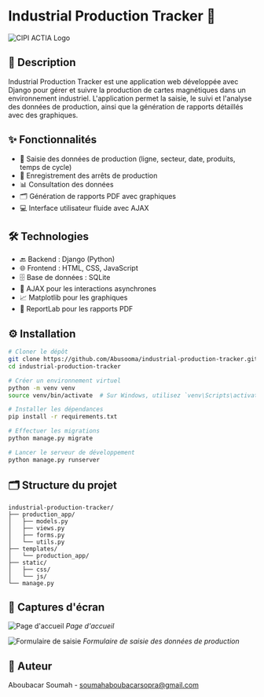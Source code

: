 # Industrial Production Tracker 🚀

![CIPI ACTIA Logo](https://github.com/Abusooma/industrial-production-tracker/blob/main/actia4.png)

## 📄 Description

Industrial Production Tracker est une application web développée avec Django pour gérer et suivre la production de cartes magnétiques dans un environnement industriel. L'application permet la saisie, le suivi et l'analyse des données de production, ainsi que la génération de rapports détaillés avec des graphiques.

## ✨ Fonctionnalités

- 📝 Saisie des données de production (ligne, secteur, date, produits, temps de cycle)
- 🚫 Enregistrement des arrêts de production
- 📊 Consultation des données
- 🗂️ Génération de rapports PDF avec graphiques
- 💻 Interface utilisateur fluide avec AJAX

## 🛠️ Technologies

- 🔙 Backend : Django (Python)
- 🌐 Frontend : HTML, CSS, JavaScript
- 🗄️ Base de données : SQLite
- 🔄 AJAX pour les interactions asynchrones
- 📈 Matplotlib pour les graphiques
- 📝 ReportLab pour les rapports PDF

## ⚙️ Installation

```bash
# Cloner le dépôt
git clone https://github.com/Abusooma/industrial-production-tracker.git
cd industrial-production-tracker

# Créer un environnement virtuel
python -m venv venv
source venv/bin/activate  # Sur Windows, utilisez `venv\Scripts\activate`

# Installer les dépendances
pip install -r requirements.txt

# Effectuer les migrations
python manage.py migrate

# Lancer le serveur de développement
python manage.py runserver
```

## 🗂️ Structure du projet

```
industrial-production-tracker/
├── production_app/
│   ├── models.py
│   ├── views.py
│   ├── forms.py
│   └── utils.py
├── templates/
│   └── production_app/
├── static/
│   ├── css/
│   └── js/
└── manage.py
```

## 📸 Captures d'écran

![Page d'accueil](https://github.com/Abusooma/industrial-production-tracker/blob/main/acti1.png)
*Page d'accueil*

![Formulaire de saisie](/path/to/input_form_screenshot.png)
*Formulaire de saisie des données de production*

## 👤 Auteur

Aboubacar Soumah - soumahaboubacarsopra@gmail.com
